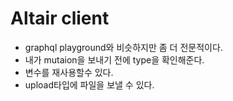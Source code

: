 # Altair client

- graphql playground와 비슷하지만 좀 더 전문적이다.
- 내가 mutaion을 보내기 전에 type을 확인해준다.
- 변수를 재사용할수 있다.
- upload타입에 파일을 보낼 수 있다.